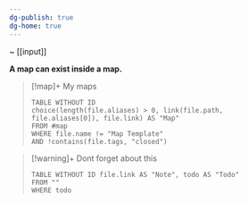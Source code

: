 ```yaml
---
dg-publish: true
dg-home: true
---
```

~  [[input]]

**A map can exist inside a map.**

> [!map]+ My maps
> ```dataview
> TABLE WITHOUT ID
> choice(length(file.aliases) > 0, link(file.path, file.aliases[0]), file.link) AS "Map"
> FROM #map
> WHERE file.name != "Map Template"
> AND !contains(file.tags, "closed")
> ```

> [!warning]+ Dont forget about this
> ```dataview
> TABLE WITHOUT ID file.link AS "Note", todo AS "Todo"
> FROM ""
> WHERE todo
> ```





